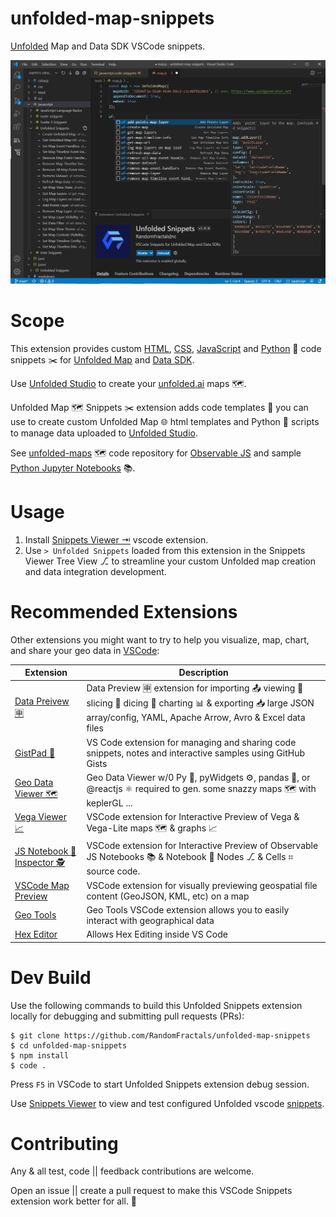 # unfolded-map-snippets
[Unfolded](https://docs.unfolded.ai) Map and Data SDK VSCode snippets.

![Unfolded Snippets](https://raw.githubusercontent.com/RandomFractals/unfolded-map-snippets/main/docs/images/unfolded-map-snippets.png)

# Scope

This extension provides custom [HTML](https://github.com/RandomFractals/unfolded-map-snippets/blob/main/snippets/html.code-snippets), [CSS](https://github.com/RandomFractals/unfolded-map-snippets/blob/main/snippets/css.code-snippets), [JavaScript](https://github.com/RandomFractals/unfolded-map-snippets/blob/main/snippets/javascript.code-snippets) and [Python](https://github.com/RandomFractals/unfolded-map-snippets/blob/main/snippets/python.code-snippets) 🐍 code snippets ✂️ for [Unfolded Map](https://docs.unfolded.ai/map-sdk) and [Data SDK](https://docs.unfolded.ai/data-sdk).

Use [Unfolded Studio](https://docs.unfolded.ai/studio) to create your [unfolded.ai](https://www.unfolded.ai) maps 🗺️.

Unfolded Map 🗺️ Snippets ✂️ extension adds code templates 📑 you can use to create custom Unfolded Map 🌐 html templates and Python 🐍 scripts to manage data uploaded to [Unfolded Studio](https://docs.unfolded.ai/studio).

See [unfolded-maps](https://github.com/RandomFractals/unfolded-maps) 🗺️ code repository for [Observable JS](https://github.com/RandomFractals/unfolded-maps#observable-js-notebooks-) and sample [Python Jupyter Notebooks](https://github.com/RandomFractals/unfolded-maps#jupyter-notebooks-) 📚.

# Usage

1. Install [Snippets Viewer ⇥](https://marketplace.visualstudio.com/items?itemName=RandomFractalsInc.snippets-viewer) vscode extension.
2. Use `> Unfolded Snippets` loaded from this extension in the Snippets Viewer Tree View ⎇ to streamline your custom Unfolded map creation and data integration development.

# Recommended Extensions

Other extensions you might want to try to help you visualize, map, chart, and share your geo data in [VSCode](https://code.visualstudio.com/):

| Extension | Description |
| --- | --- |
| [Data Preivew 🈸](https://marketplace.visualstudio.com/items?itemName=RandomFractalsInc.vscode-data-preview) | Data Preview 🈸 extension for importing 📤 viewing 🔎 slicing 🔪 dicing 🎲 charting 📊 & exporting 📥 large JSON array/config, YAML, Apache Arrow, Avro & Excel data files |
| [GistPad 📘](https://marketplace.visualstudio.com/items?itemName=vsls-contrib.gistfs) | VS Code extension for managing and sharing code snippets, notes and interactive samples using GitHub Gists |
| [Geo Data Viewer 🗺️](https://marketplace.visualstudio.com/items?itemName=RandomFractalsInc.geo-data-viewer) | Geo Data Viewer w/0 Py 🐍, pyWidgets ⚙️, pandas 🐼, or @reactjs ⚛️ required to gen. some snazzy maps 🗺️ with keplerGL ... |
| [Vega Viewer 📈](https://marketplace.visualstudio.com/items?itemName=RandomFractalsInc.vscode-vega-viewer) | VSCode extension for Interactive Preview of Vega & Vega-Lite maps 🗺️ & graphs 📈 |
| [JS Notebook 📓 Inspector 🕵️](https://marketplace.visualstudio.com/items?itemName=RandomFractalsInc.js-notebook-inspector) | VSCode extension for Interactive Preview of Observable JS Notebooks 📚 & Notebook 📓 Nodes ⎇ & Cells ⌗ source code. |
| [VSCode Map Preview](https://marketplace.visualstudio.com/items?itemName=jumpinjackie.vscode-map-preview) | VSCode extension for visually previewing geospatial file content (GeoJSON, KML, etc) on a map |
| [Geo Tools](https://marketplace.visualstudio.com/items?itemName=SmartMonkey.geotools) | Geo Tools VSCode extension allows you to easily interact with geographical data |
| [Hex Editor](https://marketplace.visualstudio.com/items?itemName=ms-vscode.hexeditor) | Allows Hex Editing inside VS Code |

# Dev Build

Use the following commands to build this Unfolded Snippets extension locally for debugging and submitting pull requests (PRs):

```
$ git clone https://github.com/RandomFractals/unfolded-map-snippets
$ cd unfolded-map-snippets
$ npm install
$ code .
```

Press `F5` in VSCode to start Unfolded Snippets extension debug session.

Use [Snippets Viewer](https://marketplace.visualstudio.com/items?itemName=RandomFractalsInc.snippets-viewer) to view and test configured Unfolded vscode [snippets](https://github.com/RandomFractals/unfolded-map-snippets/tree/main/snippets).

# Contributing

Any & all test, code || feedback contributions are welcome.

Open an issue || create a pull request to make this VSCode Snippets extension work better for all. 🤗
